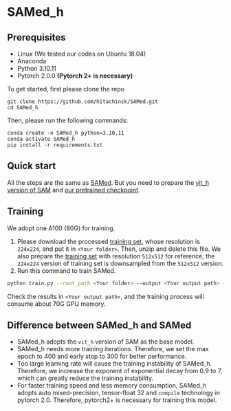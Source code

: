 # SAMed_h

## Prerequisites
- Linux (We tested our codes on Ubuntu 18.04)
- Anaconda
- Python 3.10.11
- Pytorch 2.0.0 **(Pytorch 2+ is necessary)**

To get started, first please clone the repo
```
git clone https://github.com/hitachinsk/SAMed.git
cd SAMed_h
```
Then, please run the following commands:
```
conda create -n SAMed_h python=3.10.11
conda activate SAMed_h
pip install -r requirements.txt
```

## Quick start
All the steps are the same as [SAMed](https://github.com/hitachinsk/SAMed). But you need to prepare the [vit_h version of SAM](https://github.com/facebookresearch/segment-anything#model-checkpoints) and [our pretrained checkpoint](https://drive.google.com/file/d/1Kx_vx9bcxJaiMYWAgljNtwtHcooUsq8m/view?usp=sharing).

## Training
We adopt one A100 (80G) for training.
1. Please download the processed [training set](https://drive.google.com/file/d/1zuOQRyfo0QYgjcU_uZs0X3LdCnAC2m3G/view?usp=share_link), whose resolution is `224x224`, and put it in `<Your folder>`. Then, unzip and delete this file. We also prepare the [training set](https://drive.google.com/file/d/1F42WMa80UpH98Pw95oAzYDmxAAO2ApYg/view?usp=share_link) with resolution `512x512` for reference, the `224x224` version of training set is downsampled from the `512x512` version.
2. Run this command to train SAMed.
```bash
python train.py --root_path <Your folder> --output <Your output path> --warmup --AdamW --tf32 --compile --use_amp --lr_exp 7 --max_epochs 400 --stop_epoch 300
```
Check the results in `<Your output path>`, and the training process will consume about 70G GPU memory.

## Difference between SAMed_h and SAMed
- SAMed_h adopts the `vit_h` version of SAM as the base model.
- SAMed_h needs more training iterations. Therefore, we set the max epoch to 400 and early stop to 300 for better performance. 
- Too large learning rate will cause the training instability of SAMed_h. Therefore, we increase the exponent of exponential decay from 0.9 to 7, which can greatly reduce the training instability.
- For faster training speed and less memory consumption, SAMed_h adopts auto mixed-precision, tensor-float 32 and `compile` technology in pytorch 2.0. Therefore, pytorch2+ is necessary for training this model.
